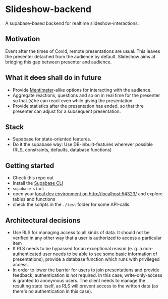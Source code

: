 # Slideshow-backend

A supabase-based backend for realtime slideshow-interactions.

## Motivation

Event after the times of Covid, remote presentations are usual. This leaves the presenter detached from the audience by default.
Slideshow aims at bridging this gap between presenter and audience.

## What it ~~does~~ shall do in future

- Provide [Mentimeter](https://www.mentimeter.com/)-alike options for interacting with the audience.
- Aggregate reactions, questions and so on in real time for the presenter so that (s)he can react even while giving the presentation.
- Provide statistics after the presentation has ended, so that thre presenter can adjust for a subsequent presentation.

## Stack

- Supabase for state-oriented features.
- Do it the supabase way: Use DB-inbuilt-features wherever possible (RLS, constraints, defaults, database functions)

## Getting started

- Check this repo out
- Install the [Supabase CLI](https://github.com/supabase/cli)
- `supabase start`
- open your [local dev environment on http://localhost:54323/](http://localhost:54323/) and explore tables and functions
- check the scripts in the `./test` folder for some API-calls

## Architectural decisions

- Use RLS for managing access to all kinds of data. It should not be verified in any other way that a user is authorized to access a particular item
- If RLS needs to be bypassed for an exceptional reason (e. g. a non-authenticated user needs to be able to see some basic information of presentations), provide a database function which runs with privileged access.
- In order to lower the barrier for users to join presentations and provide feedback, authentication is not required. In this case, write-only-access is granted to anonymous users. The client needs to manage the resulting state itself, as RLS will prevent access to the written data (as there's no authentication in this case).
